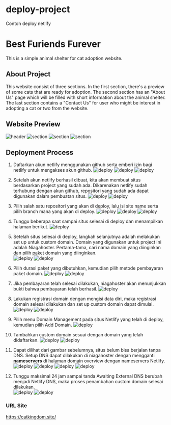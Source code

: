 # deploy-project
Contoh deploy netlify

# Best Furiends Furever
This is a simple animal shelter for cat adoption website.

## About Project
This website consist of three sections. In the first section, there's a preview of some cats that are ready for adoption. The second section has an "About Us" page which will be filled with short information about the animal shelter. The last section contains a "Contact Us" for user who might be interest in adopting a cat or two from the website.

## Website Preview
![header](images/header.png)
![section](images/section-1.png)
![section](images/section-2.png)
![section](images/section-3.png)

## Deployment Process
1. Daftarkan akun netlify menggunakan github serta emberi izin bagi netlify untuk mengakses akun github.
![deploy](deployment/deploy1.png)
![deploy](deployment/deploy2.png)
![deploy](deployment/deploy3.png)

2. Setelah akun netlify berhasil dibuat, kita akan membuat situs berdasarkan project yang sudah ada. Dikarenakan netlify sudah terhubung dengan akun github, repositori yang sudah ada dapat digunakan dalam pembuatan situs.
![deploy](deployment/deploy4.png)
![deploy](deployment/deploy5.png)

3. Pilih salah satu repositori yang akan di deploy, lalu isi site name serta pilih branch mana yang akan di deploy.
![deploy](deployment/deploy6.png)
![deploy](deployment/deploy7.png)
![deploy](deployment/deploy8.png)

4. Tunggu beberapa saat sampai situs selesai di deploy dan menampilkan halaman berikut.
![deploy](deployment/deploy9.png)

5. Setelah situs selesai di deploy, langkah selanjutnya adalah melakukan set up untuk custom domain. Domain yang digunakan untuk project ini adalah Niagahoster. Pertama-tama, cari nama domain yang diinginkan dan pilih paket domain yang diinginkan.\
![deploy](deployment/deploy10.png)
![deploy](deployment/deploy11.png)


6. Pilih durasi paket yang dibutuhkan, kemudian pilih metode pembayaran paket domain.
![deploy](deployment/deploy12.png)
![deploy](deployment/deploy13.png)

7. Jika pembayaran telah selesai dilakukan, niagahoster akan menunjukkan bukti bahwa pembayaran telah berhasil.
![deploy](deployment/deploy14.png)

8. Lakukan registrasi domain dengan mengisi data diri, maka registrasi domain selesai dilakukan dan set up custom domain dapat dimulai.
![deploy](deployment/deploy15.png)
![deploy](deployment/deploy16.png)

9. Pilih menu Domain Management pada situs Netlify yang telah di deploy, kemudian pilih Add Domain.
![deploy](deployment/deploy17.png)

10. Tambahkan custom domain sesuai dengan domain yang telah didaftarkan.
![deploy](deployment/deploy18.png)
![deploy](deployment/deploy19.png)

11. Dapat dilihat dari gambar sebelumnya, situs belum bisa berjalan tanpa DNS. Setup DNS dapat dilakukan di niagahoster dengan mengganti <b>nameservers</b> di halaman domain overview dengan nameservers Netlify.
![deploy](deployment/deploy21.png)
![deploy](deployment/deploy22.png)
![deploy](deployment/deploy23.png)
![deploy](deployment/deploy24.png)

12. Tunggu maksimal 24 jam sampai tanda Awaiting External DNS berubah menjadi Netlify DNS, maka proses penambahan custom domain selesai dilakukan.\
![deploy](deployment/deploy19.png)
![deploy](deployment/deploy25.png)

### URL Site
https://catkingdom.site/